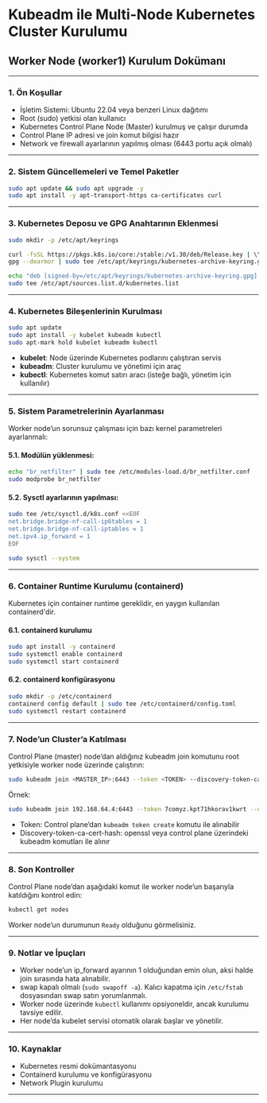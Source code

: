 # Kubeadm ile Multi-Node Kubernetes Cluster Kurulumu

## Worker Node (worker1) Kurulum Dokümanı

---

### 1. Ön Koşullar
- İşletim Sistemi: Ubuntu 22.04 veya benzeri Linux dağıtımı  
- Root (sudo) yetkisi olan kullanıcı  
- Kubernetes Control Plane Node (Master) kurulmuş ve çalışır durumda  
- Control Plane IP adresi ve join komut bilgisi hazır  
- Network ve firewall ayarlarının yapılmış olması (6443 portu açık olmalı)  

---

### 2. Sistem Güncellemeleri ve Temel Paketler

```bash
sudo apt update && sudo apt upgrade -y
sudo apt install -y apt-transport-https ca-certificates curl
```

---

### 3. Kubernetes Deposu ve GPG Anahtarının Eklenmesi

```bash
sudo mkdir -p /etc/apt/keyrings

curl -fsSL https://pkgs.k8s.io/core:/stable:/v1.30/deb/Release.key | \\
gpg --dearmor | sudo tee /etc/apt/keyrings/kubernetes-archive-keyring.gpg > /dev/null

echo "deb [signed-by=/etc/apt/keyrings/kubernetes-archive-keyring.gpg] https://pkgs.k8s.io/core:/stable:/v1.30/deb/ /" | \\
sudo tee /etc/apt/sources.list.d/kubernetes.list
```

---

### 4. Kubernetes Bileşenlerinin Kurulması

```bash
sudo apt update
sudo apt install -y kubelet kubeadm kubectl
sudo apt-mark hold kubelet kubeadm kubectl
```

- **kubelet**: Node üzerinde Kubernetes podlarını çalıştıran servis  
- **kubeadm**: Cluster kurulumu ve yönetimi için araç  
- **kubectl**: Kubernetes komut satırı aracı (isteğe bağlı, yönetim için kullanılır)  

---

### 5. Sistem Parametrelerinin Ayarlanması  
Worker node’un sorunsuz çalışması için bazı kernel parametreleri ayarlanmalı:

#### 5.1. Modülün yüklenmesi:

```bash
echo "br_netfilter" | sudo tee /etc/modules-load.d/br_netfilter.conf
sudo modprobe br_netfilter
```

#### 5.2. Sysctl ayarlarının yapılması:

```bash
sudo tee /etc/sysctl.d/k8s.conf <<EOF
net.bridge.bridge-nf-call-ip6tables = 1
net.bridge.bridge-nf-call-iptables = 1
net.ipv4.ip_forward = 1
EOF

sudo sysctl --system
```

---

### 6. Container Runtime Kurulumu (containerd)  
Kubernetes için container runtime gereklidir, en yaygın kullanılan containerd'dir.

#### 6.1. containerd kurulumu

```bash
sudo apt install -y containerd
sudo systemctl enable containerd
sudo systemctl start containerd
```

#### 6.2. containerd konfigürasyonu

```bash
sudo mkdir -p /etc/containerd
containerd config default | sudo tee /etc/containerd/config.toml
sudo systemctl restart containerd
```

---

### 7. Node’un Cluster’a Katılması  
Control Plane (master) node’dan aldığınız kubeadm join komutunu root yetkisiyle worker node üzerinde çalıştırın:

```bash
sudo kubeadm join <MASTER_IP>:6443 --token <TOKEN> --discovery-token-ca-cert-hash <HASH>
```

Örnek:

```bash
sudo kubeadm join 192.168.64.4:6443 --token 7comyz.kpt71hkorav1kwrt --discovery-token-ca-cert-hash sha256:b81467d2a8c931dadbcedcdfd8c38557bdc37ff05bc51e6afa8300e290625561
```

- Token: Control plane’dan `kubeadm token create` komutu ile alınabilir  
- Discovery-token-ca-cert-hash: openssl veya control plane üzerindeki kubeadm komutları ile alınır  

---

### 8. Son Kontroller  
Control Plane node’dan aşağıdaki komut ile worker node’un başarıyla katıldığını kontrol edin:

```bash
kubectl get nodes
```

Worker node’un durumunun `Ready` olduğunu görmelisiniz.

---

### 9. Notlar ve İpuçları  
- Worker node’un ip_forward ayarının 1 olduğundan emin olun, aksi halde join sırasında hata alınabilir.  
- swap kapalı olmalı (`sudo swapoff -a`). Kalıcı kapatma için `/etc/fstab` dosyasından swap satırı yorumlanmalı.  
- Worker node üzerinde `kubectl` kullanımı opsiyoneldir, ancak kurulumu tavsiye edilir.  
- Her node’da kubelet servisi otomatik olarak başlar ve yönetilir.  


---

### 10. Kaynaklar  
- Kubernetes resmi dokümantasyonu  
- Containerd kurulumu ve konfigürasyonu  
- Network Plugin kurulumu  

---



